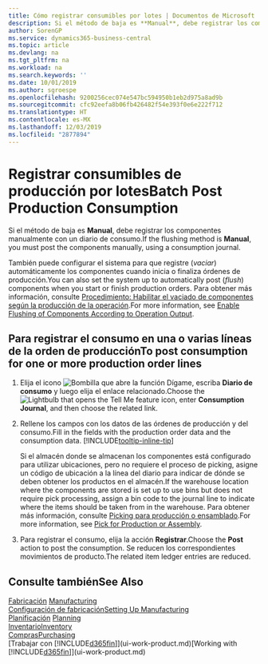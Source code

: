 ```yaml
---
title: Cómo registrar consumibles por lotes | Documentos de Microsoft
description: Si el método de baja es **Manual**, debe registrar los componentes manualmente con un diario de consumo.
author: SorenGP
ms.service: dynamics365-business-central
ms.topic: article
ms.devlang: na
ms.tgt_pltfrm: na
ms.workload: na
ms.search.keywords: ''
ms.date: 10/01/2019
ms.author: sgroespe
ms.openlocfilehash: 9200256cec074e547bc594950b1eb2d975a8ad9b
ms.sourcegitcommit: cfc92eefa8b06fb426482f54e393f0e6e222f712
ms.translationtype: HT
ms.contentlocale: es-MX
ms.lasthandoff: 12/03/2019
ms.locfileid: "2877894"
---
```

# <a name="batch-post-production-consumption"></a><span data-ttu-id="ff5b8-103">Registrar consumibles de producción por lotes</span><span class="sxs-lookup"><span data-stu-id="ff5b8-103">Batch Post Production Consumption</span></span>
<span data-ttu-id="ff5b8-104">Si el método de baja es **Manual**, debe registrar los componentes manualmente con un diario de consumo.</span><span class="sxs-lookup"><span data-stu-id="ff5b8-104">If the flushing method is **Manual**, you must post the components manually, using a consumption journal.</span></span>

<span data-ttu-id="ff5b8-105">También puede configurar el sistema para que registre (*vaciar*) automáticamente los componentes cuando inicia o finaliza órdenes de producción.</span><span class="sxs-lookup"><span data-stu-id="ff5b8-105">You can also set the system up to automatically post (*flush*) components when you start or finish production orders.</span></span> <span data-ttu-id="ff5b8-106">Para obtener más información, consulte [Procedimiento: Habilitar el vaciado de componentes según la producción de la operación](production-how-to-flush-components-according-to-operation-output.md).</span><span class="sxs-lookup"><span data-stu-id="ff5b8-106">For more information, see [Enable Flushing of Components According to Operation Output](production-how-to-flush-components-according-to-operation-output.md).</span></span>

## <a name="to-post-consumption-for-one-or-more-production-order-lines"></a><span data-ttu-id="ff5b8-107">Para registrar el consumo en una o varias líneas de la orden de producción</span><span class="sxs-lookup"><span data-stu-id="ff5b8-107">To post consumption for one or more production order lines</span></span>  
1.  <span data-ttu-id="ff5b8-108">Elija el icono ![Bombilla que abre la función Dígame](media/ui-search/search_small.png "Dígame qué desea hacer"), escriba **Diario de consumo** y luego elija el enlace relacionado.</span><span class="sxs-lookup"><span data-stu-id="ff5b8-108">Choose the ![Lightbulb that opens the Tell Me feature](media/ui-search/search_small.png "Tell me what you want to do") icon, enter **Consumption Journal**, and then choose the related link.</span></span>  
2.  <span data-ttu-id="ff5b8-109">Rellene los campos con los datos de las órdenes de producción y del consumo.</span><span class="sxs-lookup"><span data-stu-id="ff5b8-109">Fill in the fields with the production order data and the consumption data.</span></span> [!INCLUDE[tooltip-inline-tip](includes/tooltip-inline-tip_md.md)]  

    <span data-ttu-id="ff5b8-110">Si el almacén donde se almacenan los componentes está configurado para utilizar ubicaciones, pero no requiere el proceso de picking, asigne un código de ubicación a la línea del diario para indicar de dónde se deben obtener los productos en el almacén.</span><span class="sxs-lookup"><span data-stu-id="ff5b8-110">If the warehouse location where the components are stored is set up to use bins but does not require pick processing, assign a bin code to the journal line to indicate where the items should be taken from in the warehouse.</span></span> <span data-ttu-id="ff5b8-111">Para obtener más información, consulte [Picking para producción o ensamblado](warehouse-how-to-pick-for-production.md).</span><span class="sxs-lookup"><span data-stu-id="ff5b8-111">For more information, see [Pick for Production or Assembly](warehouse-how-to-pick-for-production.md).</span></span>  
3.  <span data-ttu-id="ff5b8-112">Para registrar el consumo, elija la acción **Registrar**.</span><span class="sxs-lookup"><span data-stu-id="ff5b8-112">Choose the **Post** action to post the consumption.</span></span> <span data-ttu-id="ff5b8-113">Se reducen los correspondientes movimientos de producto.</span><span class="sxs-lookup"><span data-stu-id="ff5b8-113">The related item ledger entries are reduced.</span></span>

## <a name="see-also"></a><span data-ttu-id="ff5b8-114">Consulte también</span><span class="sxs-lookup"><span data-stu-id="ff5b8-114">See Also</span></span>  
<span data-ttu-id="ff5b8-115">[Fabricación](production-manage-manufacturing.md)  </span><span class="sxs-lookup"><span data-stu-id="ff5b8-115">[Manufacturing](production-manage-manufacturing.md)  </span></span>  
[<span data-ttu-id="ff5b8-116">Configuración de fabricación</span><span class="sxs-lookup"><span data-stu-id="ff5b8-116">Setting Up Manufacturing</span></span>](production-configure-production-processes.md)  
<span data-ttu-id="ff5b8-117">[Planificación](production-planning.md)    </span><span class="sxs-lookup"><span data-stu-id="ff5b8-117">[Planning](production-planning.md)    </span></span>  
[<span data-ttu-id="ff5b8-118">Inventario</span><span class="sxs-lookup"><span data-stu-id="ff5b8-118">Inventory</span></span>](inventory-manage-inventory.md)  
[<span data-ttu-id="ff5b8-119">Compras</span><span class="sxs-lookup"><span data-stu-id="ff5b8-119">Purchasing</span></span>](purchasing-manage-purchasing.md)  
<span data-ttu-id="ff5b8-120">[Trabajar con [!INCLUDE[d365fin](includes/d365fin_md.md)]](ui-work-product.md)</span><span class="sxs-lookup"><span data-stu-id="ff5b8-120">[Working with [!INCLUDE[d365fin](includes/d365fin_md.md)]](ui-work-product.md)</span></span>
